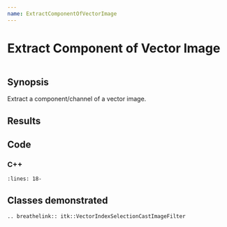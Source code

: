 ```yaml
---
name: ExtractComponentOfVectorImage
---
```


# Extract Component of Vector Image

```{index} single: VectorIndexSelectionCastImageFilter
```

## Synopsis

Extract a component/channel of a vector image.

## Results

## Code

### C++

```{literalinclude} Code.cxx
:lines: 18-
```

## Classes demonstrated

```{eval-rst}
.. breathelink:: itk::VectorIndexSelectionCastImageFilter
```
